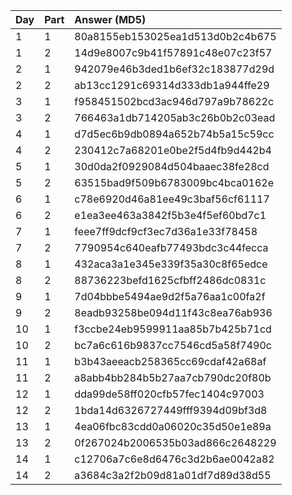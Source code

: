 | Day | Part | Answer (MD5)                     |
|:----|:-----|:---------------------------------|
| 1   | 1    | 80a8155eb153025ea1d513d0b2c4b675 |
| 1   | 2    | 14d9e8007c9b41f57891c48e07c23f57 |
| 2   | 1    | 942079e46b3ded1b6ef32c183877d29d |
| 2   | 2    | ab13cc1291c69314d333db1a944ffe29 |
| 3   | 1    | f958451502bcd3ac946d797a9b78622c |
| 3   | 2    | 766463a1db714205ab3c26b0b2c03ead |
| 4   | 1    | d7d5ec6b9db0894a652b74b5a15c59cc |
| 4   | 2    | 230412c7a68201e0be2f5d4fb9d442b4 |
| 5   | 1    | 30d0da2f0929084d504baaec38fe28cd |
| 5   | 2    | 63515bad9f509b6783009bc4bca0162e |
| 6   | 1    | c78e6920d46a81ee49c3baf56cf61117 |
| 6   | 2    | e1ea3ee463a3842f5b3e4f5ef60bd7c1 |
| 7   | 1    | feee7ff9dcf9cf3ec7d36a1e33f78458 |
| 7   | 2    | 7790954c640eafb77493bdc3c44fecca |
| 8   | 1    | 432aca3a1e345e339f35a30c8f65edce |
| 8   | 2    | 88736223befd1625cfbff2486dc0831c |
| 9   | 1    | 7d04bbbe5494ae9d2f5a76aa1c00fa2f |
| 9   | 2    | 8eadb93258be094d11f43c8ea76ab936 |
| 10   | 1    | f3ccbe24eb9599911aa85b7b425b71cd |
| 10   | 2    | bc7a6c616b9837cc7546cd5a58f7490c |
| 11   | 1    | b3b43aeeacb258365cc69cdaf42a68af |
| 11   | 2    | a8abb4bb284b5b27aa7cb790dc20f80b |
| 12   | 1    | dda99de58ff020cfb57fec1404c97003 |
| 12   | 2    | 1bda14d6326727449fff9394d09bf3d8 |
| 13   | 1    | 4ea06fbc83cdd0a06020c35d50e1e89a |
| 13   | 2    | 0f267024b2006535b03ad866c2648229 |
| 14   | 1    | c12706a7c6e8d6476c3d2b6ae0042a82 |
| 14   | 2    | a3684c3a2f2b09d81a01df7d89d38d55 |